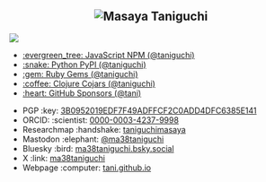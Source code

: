 <h2 align="center"><img alt="Masaya Taniguchi" src="https://typography.deno.dev/render?text=%20%20Masaya%20Taniguchi%20%20&family=Monoton&weight=400&size=32&color=%23ff8000"></h2>

<img src="https://github-readme-stats.vercel.app/api?username=tani&theme=default&show_icons=true&hide_border=true&count_private=true">

<ul>
  <li><a href="https://www.npmjs.com/~taniguchi">:evergreen_tree: JavaScript NPM (@taniguchi)</a></li>
  <li><a href="https://pypi.org/user/taniguchi/">:snake: Python PyPI (@taniguchi)</a></li>
  <li><a href="https://rubygems.org/profiles/taniguchi">:gem: Ruby Gems (@taniguchi)</a></li>
  <li><a href="https://clojars.org/users/taniguchi">:coffee: Clojure Cojars (@taniguchi)</a></li>
  <li><a href="https://github.com/sponsors/tani">:heart: GitHub Sponsors (@tani)</a></li>
</ul>

<ul>
  <li>PGP :key: <a href="https://keys.openpgp.org/search?q=3B0952019EDF7F49ADFFCF2C0ADD4DFC6385E141">3B0952019EDF7F49ADFFCF2C0ADD4DFC6385E141</a></li>
  <li>ORCID: :scientist: <a href="https://orcid.org/0000-0003-4237-9998">0000-0003-4237-9998</a></li>
  <li>Researchmap :handshake: <a href="https://researchmap.jp/taniguchimasaya">taniguchimasaya</a></li>
  <li>Mastodon :elephant: <a href="https://fedibird.com/ma38taniguchi">@ma38taniguchi</a></li>
  <li>Bluesky :bird: <a href="https://ma38taniguchi.bsky.social">ma38taniguchi.bsky.social</a></li>
  <li>X :link: <a href="https://fedibird.com/ma38taniguchi">ma38taniguchi</a></li>
  <li>Webpage :computer: <a href="http://www.gengo.cc">tani.github.io</a></li>
</ul>
